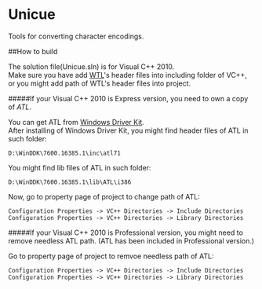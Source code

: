 Unicue
======

Tools for converting character encodings.

##How to build

The solution file(Unicue.sln) is for Visual C++ 2010.  
Make sure you have add [WTL](http://sourceforge.net/projects/wtl/files/WTL%208.1/)'s header files into including folder of VC++, or 
you might add path of WTL's header files into project.

#####If your Visual C++ 2010 is Express version, you need to own a copy of *ATL*.

You can get ATL from [Windows Driver Kit](http://msdn.microsoft.com/en-us/library/windows/hardware/hh852362.aspx).  
After installing of Windows Driver Kit, you might find header files of ATL in such folder:

    D:\WinDDK\7600.16385.1\inc\atl71

You might find lib files of ATL in such folder:

    D:\WinDDK\7600.16385.1\lib\ATL\i386

Now, go to property page of project to change path of ATL:

    Configuration Properties -> VC++ Directories -> Include Directories
    Configuration Properties -> VC++ Directories -> Library Directories


#####If your Visual C++ 2010 is Professional version, you might need to remove needless ATL path.
(ATL has been included in Professional version.)

Go to property page of project to remvoe needless path of ATL:

    Configuration Properties -> VC++ Directories -> Include Directories
    Configuration Properties -> VC++ Directories -> Library Directories


